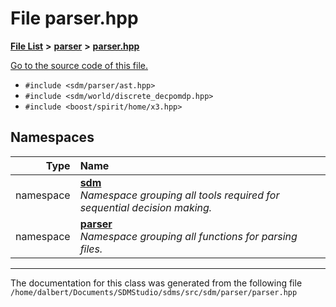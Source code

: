 
<NavBar active_item_id="2"/>

# File parser.hpp


[**File List**](files.md) **>** [**parser**](dir_6daa6254ddefc40233dd42d3ed88a5a9.md) **>** [**parser.hpp**](parser_8hpp.md)

[Go to the source code of this file.](parser_8hpp_source.md)



* `#include <sdm/parser/ast.hpp>`
* `#include <sdm/world/discrete_decpomdp.hpp>`
* `#include <boost/spirit/home/x3.hpp>`









## Namespaces

| Type | Name |
| ---: | :--- |
| namespace | [**sdm**](namespacesdm.md) <br>_Namespace grouping all tools required for sequential decision making._  |
| namespace | [**parser**](namespacesdm_1_1parser.md) <br>_Namespace grouping all functions for parsing files._  |















------------------------------
The documentation for this class was generated from the following file `/home/dalbert/Documents/SDMStudio/sdms/src/sdm/parser/parser.hpp`